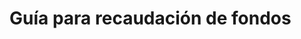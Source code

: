 <!--
.. title: Guía para Recaudación de Fondos
.. slug: es
.. date: 2019-04-08
.. author: Yurely Camacho
.. tags: open science
.. category: open science
.. link: 
.. description: 
.. type: text
-->

<!-- # [ES] Guía para Recaudación de Fondos -->

# Guía para recaudación de fondos

